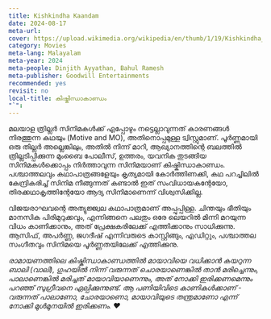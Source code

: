 ```yaml
---
title: Kishkindha Kaandam
date: 2024-08-17
meta-url: 
cover: https://upload.wikimedia.org/wikipedia/en/thumb/1/19/Kishkindha_Kaandam.jpeg/220px-Kishkindha_Kaandam.jpeg
category: Movies
meta-lang: Malayalam
meta-year: 2024
meta-people: Dinjith Ayyathan, Bahul Ramesh
meta-publisher: Goodwill Entertainments
recommended: yes
revisit: no
local-title: കിഷ്കിന്ധാകാണ്ഡം
"`":
---
```

മലയാള ത്രില്ലർ സിനിമകൾക്ക് എപ്പോഴും നട്ടെല്ലാവുന്നത് കാരണങ്ങൾ നിരത്തുന്ന കഥയും (Motive and MO), അതിനൊപ്പമുള്ള ട്വിസ്റ്റുമാണ്. പൂർണ്ണമായി ഒരു തില്ലർ അല്ലെങ്കിലും, അതിൽ നിന്ന് മാറി, ആഖ്യാനത്തിന്റെ ബലത്തിൽ ത്രില്ലടിപ്പിക്കുന്ന മുംബൈ പോലീസ്, ഉത്തരം, യവനിക തുടങ്ങിയ സിനിമകൾക്കൊപ്പം നിർത്താവുന്ന സിനിമയാണ് കിഷ്കിന്ധാകാണ്ഡം. പശ്ചാത്തലവും കഥാപാത്രങ്ങളേയും കൃത്യമായി കോർത്തിണക്കി, കഥ പറച്ചിലിൽ കേന്ദ്രികരിച്ച് സിനിമ  നീങ്ങുന്നത് കണ്ടാൽ ഇത് സംവിധായകന്റേയോ, തിരക്കഥാകൃത്തിന്റേയോ ആദ്യ സിനിമാണെന്ന് വിശ്വസിക്കില്ല. 

വിജയരാഘവന്റെ അത്യുജ്ജ്വല കഥാപാത്രമാണ് അപ്പുപ്പിള്ള. ചിന്തയും ഭീതിയും മാനസിക പിരിമുറുക്കവും, എന്നിങ്ങനെ പലതും ഒരേ ലെയറിൽ മിന്നി മറയുന്ന വിധം കാണിക്കാനും, അത് പ്രേക്ഷകരിലേക്ക് എത്തിക്കാനും സാധിക്കുന്നു. ആസിഫ്, അപർണ്ണ, ജഗദീഷ് എന്നിവരുടെ കാസ്റ്റിങ്ങും, എഡിറ്റും, പശ്ചാത്തല സംഗീതവും സിനിമയെ പൂർണ്ണതയിലേക്ക് എത്തിക്കുനു.

*രാമായണത്തിലെ കിഷ്കിന്ധാകാണ്ഡത്തിൽ മായാവിയെ വധിക്കാൻ കയറുന്ന ബാലി (വാലി), ഗുഹയിൽ നിന്ന് വരുന്നത് ചൊരയാണെങ്കിൽ താൻ മരിച്ചെന്നും, പാലാണെങ്കിൽ മരിച്ചത് മായാവിയാണെന്നും, അത് നോക്കി ഇരിക്കണമെന്നും പറഞ്ഞ് സുഗ്രീവനെ ഏല്പിക്കുന്നുണ്ട്. ആ പണിയിവിടെ കാണികൾക്കാണ് - വരുന്നത് പാലാണോ, ചോരയാണൊ, മായാവിയുടെ തന്ത്രമാണോ എന്ന് നോക്കി മുൾമുനയിൽ ഇരിക്കണം. ❤️*
